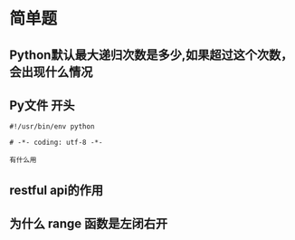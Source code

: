 # 简单题

## Python默认最大递归次数是多少,如果超过这个次数，会出现什么情况

## Py文件 开头

```shell
#!/usr/bin/env python

# -*- coding: utf-8 -*-

有什么用
```

## restful api的作用

## 为什么 range 函数是左闭右开
